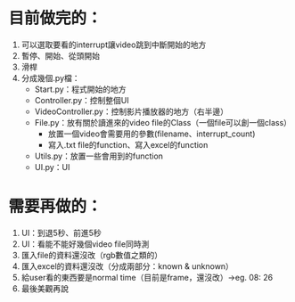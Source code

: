 # 目前做完的：
1. 可以選取要看的interrupt讓video跳到中斷開始的地方
2. 暫停、開始、從頭開始
3. 滑桿
4. 分成幾個.py檔：
    - Start.py：程式開始的地方
    - Controller.py：控制整個UI
    - VideoController.py：控制影片播放器的地方（右半邊）
    - File.py：放有關於讀進來的video file的Class（一個file可以創一個class）
        * 放置一個video會需要用的參數(filename、interrupt_count)
        * 寫入.txt file的function、寫入excel的function
    - Utils.py：放置一些會用到的function
    - UI.py：UI


# 需要再做的：
1. UI：到退5秒、前進5秒
2. UI：看能不能好幾個video file同時測
3. 匯入file的資料還沒改（rgb數值之類的）
4. 匯入excel的資料還沒改（分成兩部分：known & unknown）
5. 給user看的東西要是normal time（目前是frame，還沒改）→eg. 08: 26
6. 最後美觀再說
